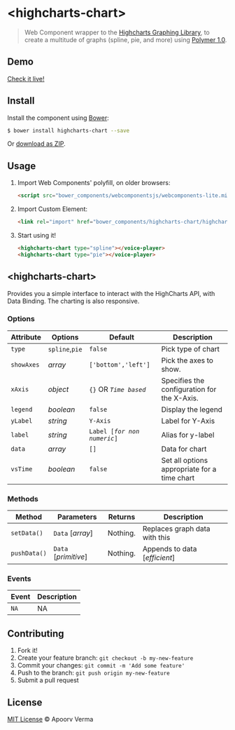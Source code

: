 # &lt;highcharts-chart&gt;

> Web Component wrapper to the [Highcharts Graphing Library](www.highcharts.com/), to create a multitude of graphs (spline, pie, and more) using [Polymer 1.0](http://www.polymer-project.org/1.0/).

## Demo

[Check it live!](http://avdaredevil.github.io/highcharts-chart)

## Install

Install the component using [Bower](http://bower.io/):

```sh
$ bower install highcharts-chart --save
```

Or [download as ZIP](https://github.com/avdaredevil/highcharts-chart/archive/gh-pages.zip).

## Usage

1. Import Web Components' polyfill, on older browsers:

    ```html
    <script src="bower_components/webcomponentsjs/webcomponents-lite.min.js"></script>
    ```

2. Import Custom Element:

    ```html
    <link rel="import" href="bower_components/highcharts-chart/highcharts-chart.html">
    ```

3. Start using it!

    ```html
    <highcharts-chart type="spline"></voice-player>
    <highcharts-chart type="pie"></voice-player>
    ```

## &lt;highcharts-chart&gt;

Provides you a simple interface to interact with the HighCharts API, with Data Binding.
The charting is also responsive.

### Options

Attribute  | Options     | Default              | Description
---        | ---         | ---                  | ---
`type`     | `spline`,`pie` | `false`           | Pick type of chart
`showAxes` | *array*     | `['bottom','left']`  | Pick the axes to show.
`xAxis`    | *object*    | `{}` OR *`Time based`* | Specifies the configuration for the X-Axis.
`legend`   | *boolean*   | `false`              | Display the legend
`yLabel`   | *string*    | `Y-Axis`             | Label for Y-Axis
`label`    | *string*    | `Label [`*`for non numeric`*`]` | Alias for y-label
`data`     | *array*     | `[]` | Data for chart
`vsTime`   | *boolean*     | `false` | Set all options appropriate for a time chart

### Methods

Method       | Parameters           | Returns            | Description
---          | ---                  | ---                | ---
`setData()`  | `Data` [*array*]     | Nothing.           | Replaces graph data with this
`pushData()` | `Data` [*primitive*] | Nothing.           | Appends to data [*efficient*]

### Events

Event      | Description
---        | ---
`NA`       | NA

## Contributing

1. Fork it!
2. Create your feature branch: `git checkout -b my-new-feature`
3. Commit your changes: `git commit -m 'Add some feature'`
4. Push to the branch: `git push origin my-new-feature`
5. Submit a pull request

## License

[MIT License](http://avdaredevil.mit-license.org/) © Apoorv Verma
